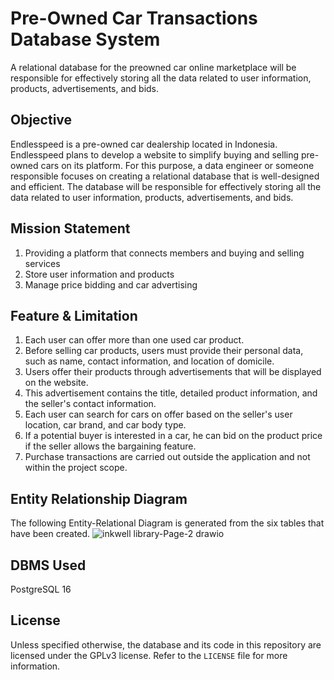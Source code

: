 # Pre-Owned Car Transactions Database System
A relational database for the preowned car online marketplace will be responsible for effectively storing all the data related to user information, products, advertisements, and bids.
## Objective
Endlesspeed is a pre-owned car dealership located in Indonesia. Endlesspeed plans to develop a website to simplify buying and selling pre-owned cars on its platform. For this purpose, a data engineer or someone responsible focuses on creating a relational database that is well-designed and efficient. The database will be responsible for effectively storing all the data related to user information, products, advertisements, and bids.
## Mission Statement
1. Providing a platform that connects members and buying and selling services
2. Store user information and products
3. Manage price bidding and car advertising
## Feature & Limitation
1. Each user can offer more than one used car product.
2. Before selling car products, users must provide their personal data, such as name, contact information, and location of domicile.
3. Users offer their products through advertisements that will be displayed on the website.
4. This advertisement contains the title, detailed product information, and the seller's contact information.
5. Each user can search for cars on offer based on the seller's user location, car brand, and car body type.
6. If a potential buyer is interested in a car, he can bid on the product price if the seller allows the bargaining feature.
7. Purchase transactions are carried out outside the application and not within the project scope.
## Entity Relationship Diagram
The following Entity-Relational Diagram is generated from the six tables that have been created.
![inkwell library-Page-2 drawio](https://github.com/fajarianatm/preowned-car-online-marketplace-db/assets/141821654/7a4753cb-7f5d-4b5b-a16f-8403171374cc)
## DBMS Used
PostgreSQL 16
## License
Unless specified otherwise, the database and its code in this repository are licensed under the GPLv3 license. Refer to the `LICENSE` file for more information.
